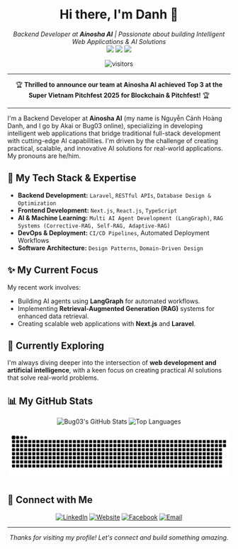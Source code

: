 <div align="center">
  <!-- 🎨 BANNER PLACEHOLDER 🎨 -->
  <!-- Create a banner (e.g., 1280x300px) and upload it to this repository (Bug03/Bug03) -->
  <!-- Then replace the div below with: <img src="https://raw.githubusercontent.com/Bug03/Bug03/main/your-banner-name.png_or_gif" alt="Hi, I'm Akai - Backend Developer at Ainosha AI" width="800"/> -->

</div>

<h1 align="center">Hi there, I'm Danh 👋</h1>
<p align="center">
  <em>Backend Developer at <strong>Ainosha AI</strong> | Passionate about building Intelligent Web Applications & AI Solutions</em>
  <br />
  <a href="https://www.linkedin.com/in/danhnguyen03" target="_blank"><img src="https://img.shields.io/badge/LinkedIn-0077B5?style=for-the-badge&logo=linkedin&logoColor=white" /></a>
  <a href="https://www.ainosha.com/" target="_blank"><img src="https://img.shields.io/badge/Company-Ainosha-brightgreen?style=for-the-badge" /></a>
  <a href="https://github.com/Bug03" target="_blank"><img src="https://img.shields.io/github/followers/Bug03?label=Follow&style=for-the-badge&logo=github&color=089608" /></a>
</p>

<p align="center">
  <img src="https://visitor-badge.laobi.icu/badge?page_id=Bug03.Bug03" alt="visitors"/>
</p>

---

<p align="center">
  🏆 <strong>Thrilled to announce our team at Ainosha AI achieved Top 3 at the Super Vietnam Pitchfest 2025 for Blockchain & Pitchfest!</strong> 🏆
</p>

---

I'm a Backend Developer at **Ainosha AI** (my name is Nguyễn Cảnh Hoàng Danh, and I go by Akai or Bug03 online), specializing in developing intelligent web applications that bridge traditional full-stack development with cutting-edge AI capabilities. I'm driven by the challenge of creating practical, scalable, and innovative AI solutions for real-world applications. My pronouns are he/him.

## 🚀 My Tech Stack & Expertise

-   **Backend Development:** `Laravel`, `RESTful APIs`, `Database Design & Optimization`
-   **Frontend Development:** `Next.js`, `React.js`, `TypeScript`
-   **AI & Machine Learning:** `Multi AI Agent Development (LangGraph)`, `RAG Systems (Corrective-RAG, Self-RAG, Adaptive-RAG)`
-   **DevOps & Deployment:** `CI/CD Pipelines`, Automated Deployment Workflows
-   **Software Architecture:** `Design Patterns`, `Domain-Driven Design`

## ✨ My Current Focus

My recent work involves:
-   Building AI agents using **LangGraph** for automated workflows.
-   Implementing **Retrieval-Augmented Generation (RAG)** systems for enhanced data retrieval.
-   Creating scalable web applications with **Next.js** and **Laravel**.

## 🌱 Currently Exploring

I'm always diving deeper into the intersection of **web development and artificial intelligence**, with a keen focus on creating practical AI solutions that solve real-world problems.

## 📊 My GitHub Stats

<p align="center">
  <img src="https://github-readme-stats.vercel.app/api?username=Bug03&show_icons=true&theme=tokyonight&count_private=true&hide_border=true" alt="Bug03's GitHub Stats" />
  <img src="https://github-readme-stats.vercel.app/api/top-langs/?username=Bug03&layout=compact&theme=tokyonight&hide_border=true&langs_count=8" alt="Top Languages" />
</p>

<p align="center">
    <picture>
      <source media="(prefers-color-scheme: dark)" srcset="https://raw.githubusercontent.com/Canmi21/Canmi21/output/github-contribution-grid-snake-dark.svg">
      <source media="(prefers-color-scheme: light)" srcset="https://raw.githubusercontent.com/Canmi21/Canmi21/output/github-contribution-grid-snake.svg">
      <img alt="GitHub Contribution Grid Snake Animation" src="https://raw.githubusercontent.com/Canmi21/Canmi21/output/github-contribution-grid-snake.svg">
    </picture>
</p>


## 🔗 Connect with Me

<p align="center">
  <a href="https://www.linkedin.com/in/danhnguyen03/" target="_blank"><img alt="LinkedIn" src="https://img.shields.io/badge/LinkedIn-danhnguyen03-0077B5?style=flat-square&logo=linkedin"></a>
  <a href="https://www.ainosha.com/" target="_blank"><img alt="Website" src="https://img.shields.io/badge/Website-Ainosha_AI-brightgreen?style=flat-square"></a>
  <a href="https://www.facebook.com/danh03112003" target="_blank"><img alt="Facebook" src="https://img.shields.io/badge/Facebook-danh03112003-1877F2?style=flat-square&logo=facebook"></a>
  <a href="mailto:your.email@example.com"><img alt="Email" src="https://img.shields.io/badge/Email-Contact_Me-blue?style=flat-square&logo=gmail"></a> <!-- Replace with your actual email if you want to share it -->
</p>

---
<p align="center">
  <em>Thanks for visiting my profile! Let's connect and build something amazing.</em>
</p>
